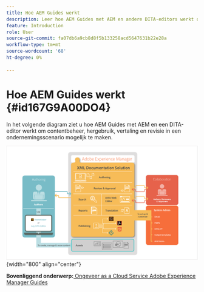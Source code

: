 ```yaml
---
title: Hoe AEM Guides werkt
description: Leer hoe AEM Guides met AEM en andere DITA-editors werkt om contentbeheer, hergebruik, vertaling en revisie in een bedrijfsscenario in te schakelen.
feature: Introduction
role: User
source-git-commit: fa07db6a9cb8d8f5b133258acd5647631b22e28a
workflow-type: tm+mt
source-wordcount: '68'
ht-degree: 0%

---
```


# Hoe AEM Guides werkt {#id167G9A00DO4}

In het volgende diagram ziet u hoe AEM Guides met AEM en een DITA-editor werkt om contentbeheer, hergebruik, vertaling en revisie in een ondernemingsscenario mogelijk te maken.

![](images/xml-add-on-how-it-works.png){width="800" align="center"}


**Bovenliggend onderwerp:**[ Ongeveer as a Cloud Service Adobe Experience Manager Guides ](intro.md)
